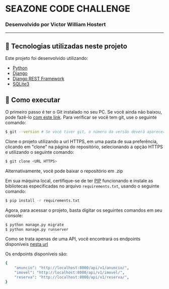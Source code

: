 # SEAZONE CODE CHALLENGE

### Desenvolvido por Victor William Hostert

---
## 🧪 Tecnologias utilizadas neste projeto

Este projeto foi desenvolvido utilizando:

- [Python](https://www.python.org/)
- [Django](https://www.djangoproject.com/)
- [Django REST Framework](https://www.django-rest-framework.org/)
- [SQLite3](https://www.sqlite.org/index.html)


## 🚀 Como executar

O primeiro passo é ter o Git instalado no seu PC. Se você ainda não baixou, pode fazê-lo [com este link](https://git-scm.com/downloads). Para verificar se você tem git, use o seguinte comando:

```bash
$ git --version # Se você tiver git, o número da versão deverá aparecer no seu console
```

Clone o projeto utilizando a url HTTPS, em uma pasta de sua preferência, clicando em "clone" na página do repositório, selecionando a opção HTTPS e utilizando o seguinte comando:

```bash
$ git clone <URL HTTPS>
```

Alternativamente, você pode baixar o repositório em .zip

Em sua máquina local, certifique-se de ter [PIP](https://pip.pypa.io/en/stable/installation/) funcionando e instale as bibliotecas especificadas no arquivo ```requirements.txt```, usando o seguinte comando:

```bash
$ pip install -r requirements.txt
```

Agora, para acessar o projeto, basta digitar os seguintes comandos em seu console:

```bash
$ python manage.py migrate
$ python manage.py runserver
```

Como se trata apenas de uma API, você encontrará os endpoints disponíveis [nesta url](http://localhost:8000/api/v1/)

Os endpoints disponíveis são:

```bash
{
    "anuncio": "http://localhost:8000/api/v1/anuncio/",
    "imovel": "http://localhost:8000/api/v1/imovel/",
    "reserva": "http://localhost:8000/api/v1/reserva/",
}
```